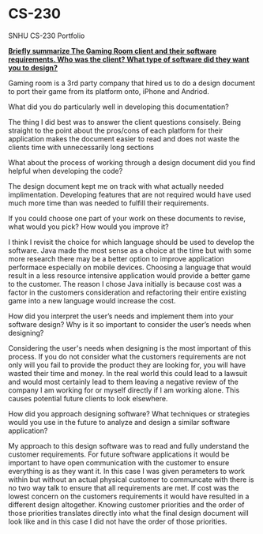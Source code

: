 # CS-230
SNHU CS-230 Portfolio


<B><u>Briefly summarize The Gaming Room client and their software requirements. Who was the client? What type of software did they want you to design?</B></u>

Gaming room is a 3rd party company that hired us to do a design document to port their game from its platform onto, iPhone and Andriod.


What did you do particularly well in developing this documentation?

The thing I did best was to answer the client questions consisely. Being straight to the point about the pros/cons of each platform for their application makes the document easier to read and does not waste the clients time with unnecessarily long sections


What about the process of working through a design document did you find helpful when developing the code?

The design document kept me on track with what actually needed implimentation. Developing features that are not required would have used much more time than was needed to fulfill their requirements.


If you could choose one part of your work on these documents to revise, what would you pick? How would you improve it?

I think I revisit the choice for which language should be used to develop the software. Java made the most sense as a choice at the time but with some more research there may be a better option to improve application performace especially on mobile devices. Choosing a language that would result in a less resource intensive application would provide a better game to the customer. The reason I chose Java initially is because cost was a factor in the customers consideration and refactoring their entire existing game into a new language would increase the cost.


How did you interpret the user’s needs and implement them into your software design? Why is it so important to consider the user’s needs when designing?

Considering the user's needs when designing is the most important of this process. If you do not consider what the customers requirements are not only will you fail to provide the product they are looking for, you will have wasted their time and money. In the real world this could lead to a lawsuit and would most certainly lead to them leaving a negative review of the company I am working for or myself directly if I am working alone. This causes potential future clients to look elsewhere.


How did you approach designing software? What techniques or strategies would you use in the future to analyze and design a similar software application?

My approach to this design software was to read and fully understand the customer requirements. For future software applications it would be important to have open communication with the customer to ensure everything is as they want it. In this case I was given perameters to work within but without an actual physical customer to communcate with there is no two way talk to ensure that all requirements are met. If cost was the lowest concern on the customers requirements it would have resulted in a different design altogether. Knowing customer priorities and the order of those priorities translates directly into what the final design document will look like and in this case I did not have the order of those priorities.
